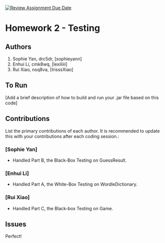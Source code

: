 [![Review Assignment Due Date](https://classroom.github.com/assets/deadline-readme-button-24ddc0f5d75046c5622901739e7c5dd533143b0c8e959d652212380cedb1ea36.svg)](https://classroom.github.com/a/nPoKbH1x)
# Homework 2 - Testing

## Authors
1) Sophie Yan, drc5dr, [sophieyann]
2) Enhui Li, cmk8wq, [lexiliiii]
3) Rui Xiao, nsq8va, [IrisssXiao]

## To Run

[Add a brief description of how to build and run your .jar file based on this code]

## Contributions

List the primary contributions of each author. It is recommended to update this with your contributions after each coding session.:

### [Sophie Yan]

* Handled Part B, the Black-Box Testing on GuessResult.

### [Enhui Li]

* Handled Part A, the White-Box Testing on WordleDictionary.


### [Rui Xiao]

* Handled Part C, the Black-box Testing on Game.

## Issues

Perfect!

